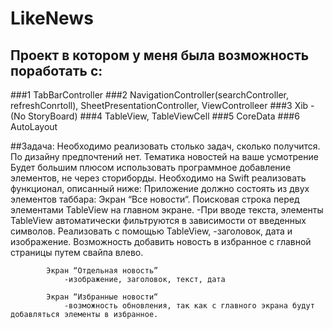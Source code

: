 # LikeNews
 
## Проект в котором у меня была возможность поработать с:
###1 TabBarController
###2 NavigationController(searchController, refreshConrtoll), SheetPresentationController, ViewControlleer
###3 Xib - (No StoryBoard)
###4 TableView, TableViewCell
###5 CoreData
###6 AutoLayout 




##Задача:
    Необходимо реализовать столько задач, сколько получится.
    По дизайну предпочтений нет. Тематика новостей на ваше усмотрение
    Будет большим плюсом использовать программное добавление элементов, не через сториборды.
    Необходимо на Swift реализовать функционал, описанный ниже: 
        Приложение должно состоять из двух элементов таббара:
            Экран “Все новости“.
                Поисковая строка перед элементами TableView на главном экране.
                    -При вводе текста, элементы TableView автоматически фильтруются в зависимости от введенных символов.
                Реализовать с помощью TableView, 
                    -заголовок, дата и изображение.
                Возможность добавить новость в избранное с главной страницы путем свайпа влево.
                
            Экран “Отдельная новость” 
                -изображение, заголовок, текст, дата
                
            Экран “Избранные новости“
                -возможность обновления, так как с главного экрана будут добавляться элементы в избранное.



